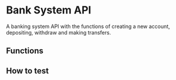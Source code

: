 # Bank System API
A banking system API with the functions of creating a new account, depositing, withdraw and making transfers.

## Functions


## How to test
